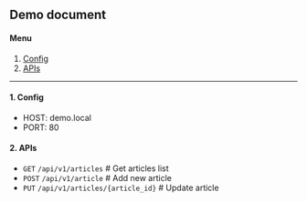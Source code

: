 ## Demo document 

#### Menu
1. [Config](#cfg)
2. [APIs](#api)

---

#### 1. <a name="cfg">Config</a>
- HOST: demo.local
- PORT: 80

#### 2. <a name="api">APIs</a>
- `GET` `/api/v1/articles` # Get articles list
- `POST` `/api/v1/article` # Add new article
- `PUT` `/api/v1/articles/{article_id}` # Update article
